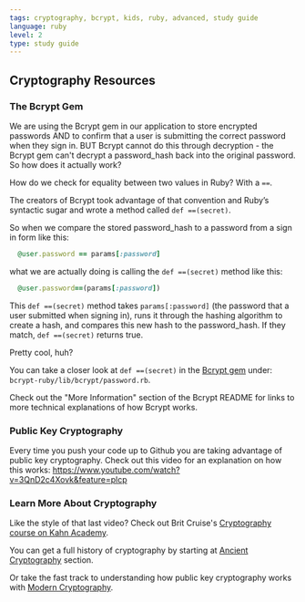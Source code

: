 ```yaml
---
tags: cryptography, bcrypt, kids, ruby, advanced, study guide
language: ruby
level: 2
type: study guide
---
```


## Cryptography Resources

### The Bcrypt Gem

We are using the Bcrypt gem in our application to store encrypted passwords AND to confirm that a user is submitting the correct password when they sign in. BUT Bcrypt cannot do this through decryption - the Bcrypt gem can't decrypt a password_hash back into the original password. So how does it actually work?

How do we check for equality between two values in Ruby? With a `==`.

The creators of Bcrypt took advantage of that convention and Ruby’s syntactic sugar and wrote a method called `def ==(secret)`.

So when we compare the stored password_hash to a password from a sign in form like this:

```ruby
  @user.password == params[:password]
```
what we are actually doing is calling the `def ==(secret)` method like this:

```ruby
  @user.password==(params[:password]) 
```
This `def ==(secret)` method takes `params[:password]` (the password that a user submitted when signing in), runs it through the hashing algorithm to create a hash, and compares this new hash to the password_hash. If they match, `def ==(secret)` returns true.

Pretty cool, huh? 

You can take a closer look at `def ==(secret)` in the [Bcrypt gem](https://github.com/codahale/bcrypt-ruby) under: `bcrypt-ruby/lib/bcrypt/password.rb`.

Check out the "More Information" section of the Bcrypt README for links to more technical explanations of how Bcrypt works.

### Public Key Cryptography

Every time you push your code up to Github you are taking advantage of public key cryptography. Check out this video for an explanation on how this works: https://www.youtube.com/watch?v=3QnD2c4Xovk&feature=plcp

### Learn More About Cryptography

Like the style of that last video? Check out Brit Cruise's [Cryptography course on Kahn Academy](https://www.khanacademy.org/computing/computer-science/cryptography). 

You can get a full history of cryptography by starting at [Ancient Cryptography](https://www.khanacademy.org/computing/computer-science/cryptography/crypt/v/intro-to-cryptography) section.

Or take the fast track to understanding how public key cryptography works with [Modern Cryptography](https://www.khanacademy.org/computing/computer-science/cryptography/modern-crypt/v/the-fundamental-theorem-of-arithmetic-1).
